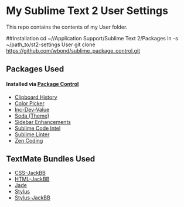 # My Sublime Text 2 User Settings

This repo contains the contents of my User folder.

##Installation
	cd ~//Application Support/Sublime Text 2/Packages
	ln -s ~/path_to/st2-settings User
	git clone https://github.com/wbond/sublime_package_control.git

## Packages Used
#### Installed via [Package Control](http://wbond.net/sublime_packages/package_control)
* [Clipboard History](https://github.com/kemayo/sublime-text-2-clipboard-history)
* [Color Picker](https://github.com/weslly/ColorPicker)
* [Inc-Dev-Value](https://github.com/rmaksim/Sublime-Text-2-Inc-Dec-Value)
* [Soda (Theme)](https://github.com/buymeasoda/soda-theme)
* [Sidebar Enhancements](https://github.com/titoBouzout/SideBarEnhancements)
* [Sublime Code Intel](https://github.com/Kronuz/SublimeCodeIntel)
* [Sublime Linter](https://github.com/Kronuz/SublimeLinter)
* [Zen Coding](https://bitbucket.org/wbond/sublime-2-zencoding)

## TextMate Bundles Used
* [CSS-JackBB](https://github.com/jackbb/CSS-JackBB.tmbundle)
* [HTML-JackBB](https://github.com/jackbb/HTML-JackBB.tmbundle)
* [Jade](https://github.com/miksago/jade-tmbundle)
* [Stylus](https://github.com/LearnBoost/stylus/tree/master/editors)
* [Stylus-JackBB](https://github.com/jackbb/Stylus-JackBB.tmbundle)